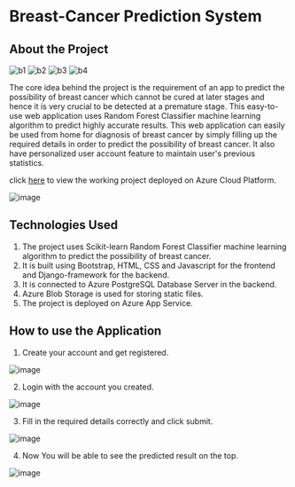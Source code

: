# Breast-Cancer Prediction System
## About the Project
![b1](https://img.shields.io/badge/-python-brightgreen) ![b2](https://img.shields.io/badge/-django-green) ![b3](https://img.shields.io/badge/-machine%20learning-yellow) ![b4](https://img.shields.io/badge/-azure-orange)

The core idea behind the project is the requirement of an app to predict the possibility of breast cancer which cannot be cured at later stages and hence it is very crucial to be detected at a premature stage.
This easy-to-use web application uses Random Forest Classifier machine learning algorithm to predict highly accurate results. This web application can easily be used from home for diagnosis of breast cancer by simply filling up the required details in order to predict the possibility of breast cancer. It also have personalized user account feature to maintain user's previous statistics.

click [here](https://breast-cancer-predictor.azurewebsites.net/) to view the working project deployed on Azure Cloud Platform.

![image](https://user-images.githubusercontent.com/65113721/145432620-feaa9e6d-6a0c-40f7-8f18-bac3fdc6300d.png)



## Technologies Used
1. The project uses Scikit-learn Random Forest Classifier machine learning algorithm to predict the possibility of breast cancer.
2. It is built using Bootstrap, HTML, CSS and Javascript for the frontend and Django-framework for the backend.
3. It is connected to Azure PostgreSQL Database Server in the backend.
4. Azure Blob Storage is used for storing static files.
5. The project is deployed on Azure App Service.

## How to use the Application
1. Create your account and get registered.

![image](https://user-images.githubusercontent.com/65113721/145433233-38ae8f8d-90b1-4eec-acf5-d17f5ba7e518.png)

2. Login with the account you created.

![image](https://user-images.githubusercontent.com/65113721/145433810-67b0a364-45af-42c7-a82d-95043a38dc46.png)


3. Fill in the required details correctly and click submit.

![image](https://user-images.githubusercontent.com/65113721/145434564-790e3c27-bbd3-404e-8d96-a72bd8edcc78.png)

4. Now You will be able to see the predicted result on the top.

![image](https://user-images.githubusercontent.com/65113721/145434838-b8774ba5-6ca0-4205-9ef3-f8a9d934222d.png)






